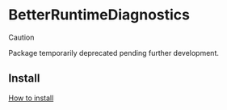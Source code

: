 # BetterRuntimeDiagnostics

> [!CAUTION]
> Package temporarily deprecated pending further development.

## Install
[How to install](https://github.com/uurha/BetterPluginCollection/wiki/How-to-install)
